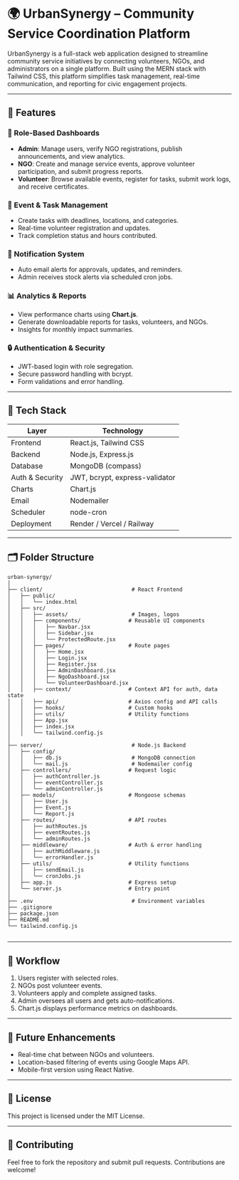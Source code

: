 # 🌍 UrbanSynergy – Community Service Coordination Platform

UrbanSynergy is a full-stack web application designed to streamline community service initiatives by connecting volunteers, NGOs, and administrators on a single platform. Built using the MERN stack with Tailwind CSS, this platform simplifies task management, real-time communication, and reporting for civic engagement projects.

---

## 🚀 Features

### 👥 Role-Based Dashboards
- **Admin**: Manage users, verify NGO registrations, publish announcements, and view analytics.
- **NGO**: Create and manage service events, approve volunteer participation, and submit progress reports.
- **Volunteer**: Browse available events, register for tasks, submit work logs, and receive certificates.

### 📆 Event & Task Management
- Create tasks with deadlines, locations, and categories.
- Real-time volunteer registration and updates.
- Track completion status and hours contributed.

### 📧 Notification System
- Auto email alerts for approvals, updates, and reminders.
- Admin receives stock alerts via scheduled cron jobs.

### 📊 Analytics & Reports
- View performance charts using **Chart.js**.
- Generate downloadable reports for tasks, volunteers, and NGOs.
- Insights for monthly impact summaries.

### 🔒 Authentication & Security
- JWT-based login with role segregation.
- Secure password handling with bcrypt.
- Form validations and error handling.

---

## 🧰 Tech Stack

| Layer        | Technology                       |
|--------------|----------------------------------|
| Frontend     | React.js, Tailwind CSS           |
| Backend      | Node.js, Express.js              |
| Database     | MongoDB (compass)                |
| Auth & Security | JWT, bcrypt, express-validator |
| Charts       | Chart.js                         |
| Email        | Nodemailer                       |
| Scheduler    | node-cron                        |
| Deployment   | Render / Vercel / Railway        |

---

## 🗂 Folder Structure
```
urban-synergy/
│
├── client/                            # React Frontend
│   ├── public/
│   │   └── index.html
│   ├── src/
│   │   ├── assets/                    # Images, logos
│   │   ├── components/               # Reusable UI components
│   │   │   ├── Navbar.jsx
│   │   │   ├── Sidebar.jsx
│   │   │   └── ProtectedRoute.jsx
│   │   ├── pages/                    # Route pages
│   │   │   ├── Home.jsx
│   │   │   ├── Login.jsx
│   │   │   ├── Register.jsx
│   │   │   ├── AdminDashboard.jsx
│   │   │   ├── NgoDashboard.jsx
│   │   │   └── VolunteerDashboard.jsx
│   │   ├── context/                  # Context API for auth, data state
│   │   ├── api/                      # Axios config and API calls
│   │   ├── hooks/                    # Custom hooks
│   │   ├── utils/                    # Utility functions
│   │   ├── App.jsx
│   │   ├── index.jsx
│   │   └── tailwind.config.js
│
├── server/                            # Node.js Backend
│   ├── config/
│   │   ├── db.js                      # MongoDB connection
│   │   └── mail.js                    # Nodemailer config
│   ├── controllers/                  # Request logic
│   │   ├── authController.js
│   │   ├── eventController.js
│   │   └── adminController.js
│   ├── models/                       # Mongoose schemas
│   │   ├── User.js
│   │   ├── Event.js
│   │   └── Report.js
│   ├── routes/                       # API routes
│   │   ├── authRoutes.js
│   │   ├── eventRoutes.js
│   │   └── adminRoutes.js
│   ├── middleware/                   # Auth & error handling
│   │   ├── authMiddleware.js
│   │   └── errorHandler.js
│   ├── utils/                        # Utility functions
│   │   ├── sendEmail.js
│   │   └── cronJobs.js
│   ├── app.js                        # Express setup
│   └── server.js                     # Entry point
│
├── .env                               # Environment variables
├── .gitignore
├── package.json
├── README.md
└── tailwind.config.js


```
---

## 🔄 Workflow

1. Users register with selected roles.
2. NGOs post volunteer events.
3. Volunteers apply and complete assigned tasks.
4. Admin oversees all users and gets auto-notifications.
5. Chart.js displays performance metrics on dashboards.

---

## 🧪 Future Enhancements

- Real-time chat between NGOs and volunteers.
- Location-based filtering of events using Google Maps API.
- Mobile-first version using React Native.

---

## 📄 License

This project is licensed under the MIT License.

---

## 🤝 Contributing

Feel free to fork the repository and submit pull requests. Contributions are welcome!

